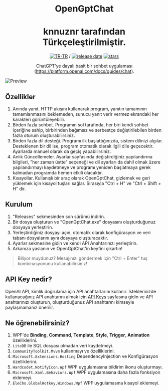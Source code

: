<div align=center>

# OpenGptChat 
# knnuznr tarafından Türkçeleştirilmiştir.

[![TR-TR](https://img.shields.io/badge/TR-TR-red)](readme_tr.md)  / [![release date](https://img.shields.io/github/release-date/SlimeNull/OpenGptChat)](https://github.com/knnuznr/OpenGptChat/releases) [![stars](https://img.shields.io/github/stars/knnuznr/OpenGptChat?style=flat)](https://github.com/SlimeNull/OpenGptChat/pulse)

 
ChatGPT'ye dayalı basit bir sohbet uygulaması (https://platform.openai.com/docs/guides/chat).

</div>

![Preview](https://user-images.githubusercontent.com/70298812/229292651-ab2a8f39-da99-433c-9c8d-0c75dc0570e8.png)


## Özellikler

1. Anında yanıt. HTTP akışını kullanarak program, yanıtın tamamının tamamlanmasını beklemeden, sunucu yanıt verir vermez ekrandaki her karakteri görüntüleyebilir.
2. Birden fazla sohbet. Programın sol tarafında, her biri kendi sohbet içeriğine sahip, birbirinden bağımsız ve serbestçe değiştirilebilen birden fazla oturum oluşturabilirsiniz.
3. Birden fazla dil desteği. Programı ilk başlattığınızda, sistem dilinizi algılar. Desteklenen bir dil ise, program otomatik olarak ilgili dile geçecektir. Ayarlarda manuel olarak da geçiş yapabilirsiniz.
4. Anlık Güncellemeler. Ayarlar sayfasında değiştirdiğiniz yapılandırma bilgileri, "her zaman üstte" seçeneği ve dil ayarları da dahil olmak üzere yapılandırmayı kaydetmeye ve programı yeniden başlatmaya gerek kalmadan programda hemen etkili olacaktır.
5. Kısayollar. Kullanışlı bir araç olarak OpenGptChat, gizlemek ve geri yüklemek için kısayol tuşları sağlar. Sırasıyla "Ctrl + H" ve "Ctrl + Shift + H" dir.

## Kurulum

1. "Releases" sekmesinden son sürümü indirin.
2. Bir dosya oluşturun ve "OpenGptChat.exe" dosyasını oluşturduğunuz dosyaya yerleştirin.
3. Yerleştirdiğiniz dosyayı açın, otomatik olarak konfigürasyon ve veri tabanı dosyalarını aynı dosyaya oluşturacaktır.
4. Ayarlar sekmesine gidin ve kendi API Anahtarınızı yerleştirin.
5. Arkanıza yaslanın ve OpenGptChat'in keyfini çıkartın!

> Biliyor muydunuz? Mesajınızı göndermek için "Ctrl + Enter" tuş kombinasyonunu kullanabilirsiniz!

## API Key nedir?

OpenAI API, kimlik doğrulama için API anahtarlarını kullanır. İsteklerinizde kullanacağınız API anahtarını almak için [API Keys](https://platform.openai.com/account/api-keys) sayfasına gidin ve API anahtarınızı oluşturun, oluşturduğunuz API anahtarını kimseyle paylaşmamanız önerilir.

## Ne öğrenebilirsiniz?

1. WPF'de **Binding**, **Command**, **Template**, **Style**, **Trigger**, **Animation** özelliklerini.
2. `LiteDB` ile SQL dosyası olmadan veri kaydetmeyi.
3. `CommunityToolkit.Mvvm` kullanmayı ve özelliklerini.
4. `Microsoft.Extensions.Hosting` DependencyInjection ve Konfigürasyon özelliklerini.
5. `Hardcodet.NotifyIcon.Wpf` WPF uygulamasına bildirim ikonu oluşturmayı.
6. `Microsoft.Xaml.Behaviors.Wpf` WPF uygulamasına daha fazla fonksiyon eklemeyi.
7. `EleCho.GlobalHotkey.Windows.Wpf` WPF uygulamasına kısayol eklemeyi.
